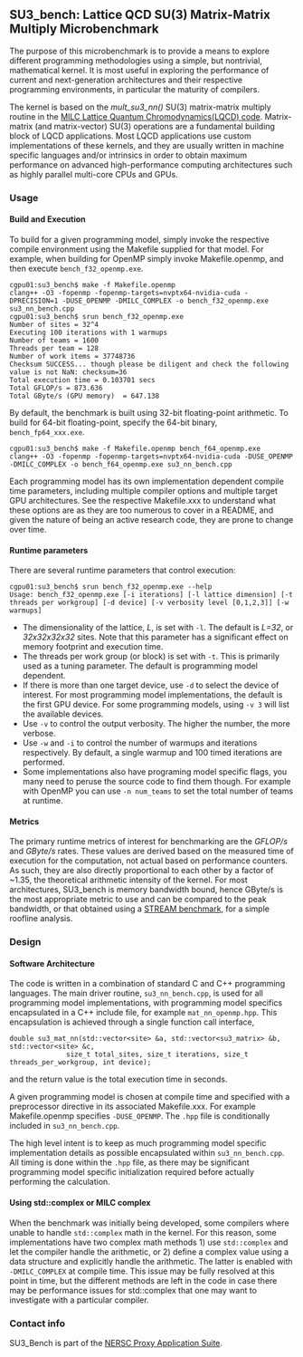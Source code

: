 ## SU3_bench: Lattice QCD SU(3) Matrix-Matrix Multiply Microbenchmark  
The purpose of this microbenchmark is to provide a means to explore different programming methodologies using a simple, but nontrivial, mathematical kernel. It is most useful in exploring the performance of current and next-generation architectures and their respective programming environments, in particular the maturity of compilers.

The kernel is based on the *mult\_su3\_nn()* SU(3) matrix-matrix multiply routine in the [MILC Lattice Quantum Chromodynamics(LQCD) code](https://github.com/milc-qcd/milc_qcd). Matrix-matrix (and matrix-vector) SU(3) operations are a fundamental building block of LQCD applications. Most LQCD applications use custom implementations of these kernels, and they are usually written in machine specific languages and/or  intrinsics in order to obtain maximum performance on advanced high-performance computing architectures such as highly parallel multi-core CPUs and GPUs.

### Usage
#### Build and Execution
To build for a given programming model, simply invoke the respective compile environment using the Makefile supplied for that model. For example, when building for OpenMP simply invoke Makefile.openmp, and then execute  `bench_f32_openmp.exe`.

```
cgpu01:su3_bench$ make -f Makefile.openmp
clang++ -O3 -fopenmp -fopenmp-targets=nvptx64-nvidia-cuda -DPRECISION=1 -DUSE_OPENMP -DMILC_COMPLEX -o bench_f32_openmp.exe su3_nn_bench.cpp
cgpu01:su3_bench$ srun bench_f32_openmp.exe
Number of sites = 32^4
Executing 100 iterations with 1 warmups
Number of teams = 1600
Threads per team = 128
Number of work items = 37748736
Checksum SUCCESS... though please be diligent and check the following value is not NaN: checksum=36
Total execution time = 0.103701 secs
Total GFLOP/s = 873.636
Total GByte/s (GPU memory)  = 647.138
```

By default, the benchmark is built using 32-bit floating-point arithmetic. To build for 64-bit floating-point, specify the 64-bit binary, `bench_fp64_xxx.exe`.

```
cgpu01:su3_bench$ make -f Makefile.openmp bench_f64_openmp.exe
clang++ -O3 -fopenmp -fopenmp-targets=nvptx64-nvidia-cuda -DUSE_OPENMP -DMILC_COMPLEX -o bench_f64_openmp.exe su3_nn_bench.cpp
```

Each programming model has its own implementation dependent compile time parameters, including multiple compiler options and multiple target GPU architectures. See the respective Makefile.xxx to understand what these options are as they are too numerous to cover in a README, and given the nature of being an active research code, they are prone to change over time.

#### Runtime parameters
There are several runtime parameters that control execution:

```
cgpu01:su3_bench$ srun bench_f32_openmp.exe --help
Usage: bench_f32_openmp.exe [-i iterations] [-l lattice dimension] [-t threads per workgroup] [-d device] [-v verbosity level [0,1,2,3]] [-w warmups]
```

- The dimensionality of the lattice, *L*, is set with `-l`.  The default is *L=32*, or *32x32x32x32* sites. Note that this parameter has a significant effect on memory footprint and execution time.
- The threads per work group (or block)  is set with `-t`. This is primarily used as a tuning parameter. The default is programming model dependent.
- If there is more than one target device, use `-d` to select the device of interest. For most programming model implementations, the default is the first GPU device. For some programming models, using `-v 3` will list the available devices.
- Use `-v` to control the output verbosity. The higher the number, the more verbose.
- Use `-w` and `-i` to control the number of warmups and iterations respectively. By default, a single warmup and 100 timed iterations are performed.
- Some implementations also have programing model specific flags, you many need to peruse the source code to find them though. For example with OpenMP you can use `-n num_teams` to set the total number of teams at runtime.

#### Metrics
The primary runtime metrics of interest for benchmarking are the *GFLOP/s* and *GByte/s* rates. These values are derived based on the measured time of execution for the computation, not actual based on performance counters. As such, they are also directly proportional to each other by a factor of ~1.35, the theoretical arithmetic intensity of the kernel.  For most architectures, SU3_bench is memory bandwidth bound, hence GByte/s is the most appropriate metric to use and can be compared to the peak bandwidth, or that obtained using a [STREAM benchmark](http://uob-hpc.github.io/BabelStream), for a simple roofline analysis.

### Design

#### Software Architecture
The code is written in a combination of standard C and C++ programming languages. The main driver routine, `su3_nn_bench.cpp`, is used for all programming model implementations, with programming model specifics encapsulated in a C++ include file, for example `mat_nn_openmp.hpp`. This encapsulation is achieved through a single function call interface,

```
double su3_mat_nn(std::vector<site> &a, std::vector<su3_matrix> &b, std::vector<site> &c,
              size_t total_sites, size_t iterations, size_t threads_per_workgroup, int device);
```  

and the return value is the total execution time in seconds.

A given programming model is chosen at compile time and specified with a preprocessor directive in its associated Makefile.xxx. For example Makefile.openmp specifies `-DUSE_OPENMP`. The `.hpp` file is conditionally included in `su3_nn_bench.cpp`.

The high level intent is to keep as much programming model specific implementation details as possible encapsulated within `su3_nn_bench.cpp`. All timing is done within the `.hpp` file, as there may be significant programming model specific initialization required before actually performing the calculation.

#### Using std::complex or MILC complex

When the benchmark was initially being developed, some compilers where unable to handle `std::complex` math in the kernel. For this reason, some implementations have two complex math methods 1) use `std::complex` and let the compiler handle the arithmetic, or 2) define a complex value using a data structure and explicitly handle the arithmetic. The latter is enabled with `-DMILC_COMPLEX` at compile time. This issue may be fully resolved at this point in time, but the different methods are left in the code in case there may be performance issues for std::complex that one may want to investigate with a particular compiler. 

### Contact info
SU3_Bench is part of the [NERSC Proxy Application Suite](https://gitlab.com/NERSC/nersc-proxies/info).
